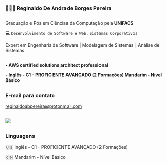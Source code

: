### 👨🏽‍💻 Reginaldo De Andrade Borges Pereira

##

Graduação e Pós em Ciências da Computação pela **UNIFACS**

💻 `Desenvolvimento de Software e Web.` `Sistemas Corporativos`

Expert em Engenharia de Software | Modelagem de Sistemas | Análise de Sistemas

##

**- AWS certified solutions architect professional**

**- Inglês - C1 - PROFICIENTE AVANÇADO (2 Formações)
Mandarim - Nível Básico**

##

### E-mail para contato

reginaldoabpereira@protonmail.com

##

<img src="https://skillicons.dev/icons?i=aws,gcp,azure,mongodb,git,angular,nodejs,js,cpp,java">

##

### Linguagens
🇺🇸 Inglês - C1 - PROFICIENTE AVANÇADO (2 Formações)

🇨🇳 Mandarim - Nível Básico
